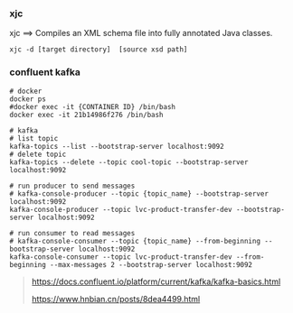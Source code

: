 ### xjc

xjc ==> Compiles an XML schema file into fully annotated Java classes.

```shell
xjc -d [target directory]  [source xsd path]
```



### confluent kafka

```shell
# docker
docker ps
#docker exec -it {CONTAINER ID} /bin/bash
docker exec -it 21b14986f276 /bin/bash

# kafka
# list topic
kafka-topics --list --bootstrap-server localhost:9092
# delete topic
kafka-topics --delete --topic cool-topic --bootstrap-server localhost:9092

# run producer to send messages
# kafka-console-producer --topic {topic_name} --bootstrap-server localhost:9092
kafka-console-producer --topic lvc-product-transfer-dev --bootstrap-server localhost:9092

# run consumer to read messages
# kafka-console-consumer --topic {topic_name} --from-beginning --bootstrap-server localhost:9092
kafka-console-consumer --topic lvc-product-transfer-dev --from-beginning --max-messages 2 --bootstrap-server localhost:9092
```

> https://docs.confluent.io/platform/current/kafka/kafka-basics.html
>
> https://www.hnbian.cn/posts/8dea4499.html



